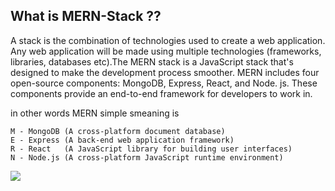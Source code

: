## What is MERN-Stack ??

A stack is the combination of technologies used to create a web application. Any web application will be made using multiple technologies (frameworks, libraries, databases etc).The MERN stack is a JavaScript stack that's designed to make the development process smoother. MERN includes four open-source components: MongoDB, Express, React, and Node. js. These components provide an end-to-end framework for developers to work in.

in other words MERN simple smeaning is 

    M - MongoDB (A cross-platform document database)
    E - Express (A back-end web application framework)
    R - React   (A JavaScript library for building user interfaces)
    N - Node.js (A cross-platform JavaScript runtime environment)


![](https://blog.hyperiondev.com/wp-content/uploads/2018/09/Blog-Article-MERN-Stack.jpg)